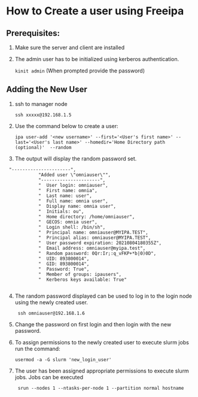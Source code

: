 # How to Create a user using Freeipa

## Prerequisites:
1. Make sure the server and client are installed
2. The admin user has to be initialized using kerberos authentication.

   `kinit admin` (When prompted provide the password)
   

## Adding the New User
1. ssh to manager node

	`ssh xxxxx@192.168.1.5`

2. Use the command below to create a user:

	`ipa user-add '<new username>' --first='<User's first name>'
    --last='<User's last name>' --homedir='Home Directory path (optional)' 
    --random`

3. The output will display the random password set. 
```
 "----------------------",
            "Added user \"omniauser\"",
            "----------------------",
            "  User login: omniauser",
            "  First name: omnia",
            "  Last name: user",
            "  Full name: omnia user",
            "  Display name: omnia user",
            "  Initials: ou",
            "  Home directory: /home/omniauser",
            "  GECOS: omnia user",
            "  Login shell: /bin/sh",
            "  Principal name: omniauser@MYIPA.TEST",
            "  Principal alias: omniauser@MYIPA.TEST",
            "  User password expiration: 20210804180355Z",
            "  Email address: omniauser@myipa.test",
            "  Random password: 0Qr:Ir;:q_vFKP+*b|0)0D",
            "  UID: 893800014",
            "  GID: 893800014",
            "  Password: True",
            "  Member of groups: ipausers",
            "  Kerberos keys available: True"			
			
```
			
4. The random password displayed can be used to log in to the login node using the newly created user.

	` ssh omniauser@192.168.1.6`

5. Change the password on first login and then login with the new password.

6. To assign permissions to the newly created user to execute slurm jobs run the command:

   `usermod -a -G slurm 'new_login_user'`
7. The user has been assigned appropriate permissions to execute slurm jobs. Jobs can be executed

	` srun --nodes 1 --ntasks-per-node 1 --partition normal hostname`
